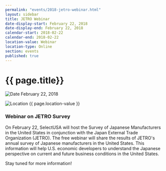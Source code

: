 ```yaml
---
permalink: "events/2018-jetro-webinar.html"
layout: sidebar
title: JETRO Webinar
date-display-start: February 22, 2018
date-display-end: February 22, 2018
calendar-start: 2018-02-22
calendar-end: 2018-02-22
location-value: Webinar
location-type: Online
section: events
published: true
---
```


# {{ page.title}}

![Date](https://google.github.io/material-design-icons/action/svg/design/ic_event_24px.svg "Date") February 22, 2018

![Location](http://google.github.io/material-design-icons/social/svg/design/ic_location_city_24px.svg "Location") {{ page.location-value }}

### Webinar on JETRO Survey

On February 22, SelectUSA will host the Survey of Japanese Manufacturers in the United States in conjunction with the Japan External Trade Organization (JETRO). The free webinar will share the results of JETRO's annual survey of Japanese manufacturers in the United States. This information will help U.S. economic developers to understand the Japanese perspective on current and future business conditions in the United States. 

Stay tuned for more information!

